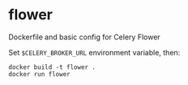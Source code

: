 # flower
Dockerfile and basic config for Celery Flower

Set `$CELERY_BROKER_URL` environment variable, then:

```
docker build -t flower .
docker run flower
```

